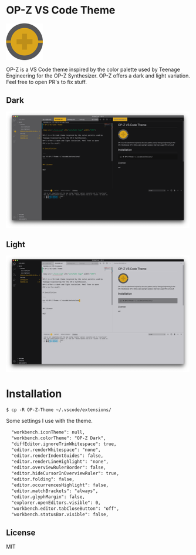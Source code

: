 # OP-Z VS Code Theme

<img src="./icon.svg" alt="artefakt logo" width="100">

OP-Z is a VS Code theme inspired by the color palette used by Teenage Engineering for the OP-Z Synthesizer.
OP-Z offers a dark and light variation. Feel free to open PR's to fix stuff.

## Dark

<img src="./dark.png" alt="artefakt logo" width="500">

## Light

<img src="./light.png" alt="artefakt logo" width="500">

# Installation

```
$ cp -R OP-Z-Theme ~/.vscode/extensions/
```

Some settings I use with the theme.

```
  "workbench.iconTheme": null,
  "workbench.colorTheme": "OP-Z Dark",
  "diffEditor.ignoreTrimWhitespace": true,
  "editor.renderWhitespace": "none",
  "editor.renderIndentGuides": false,
  "editor.renderLineHighlight": "none",
  "editor.overviewRulerBorder": false,
  "editor.hideCursorInOverviewRuler": true,
  "editor.folding": false,
  "editor.occurrencesHighlight": false,
  "editor.matchBrackets": "always",
  "editor.glyphMargin": false,
  "explorer.openEditors.visible": 0,
  "workbench.editor.tabCloseButton": "off",
  "workbench.statusBar.visible": false,
```

## License

MIT
